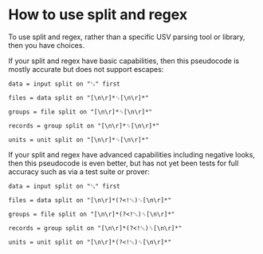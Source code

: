 # How to use split and regex

To use split and regex, rather than a specific USV parsing tool or library, then you have choices. 

If your split and regex have basic capabilities, then this pseudocode is mostly accurate but does not support escapes:

```regex
data = input split on "␗" first

files = data split on "[\n\r]*␜[\n\r]*"

groups = file split on "[\n\r]*␝[\n\r]*"

records = group split on "[\n\r]*␞[\n\r]*"

units = unit split on "[\n\r]*␟[\n\r]*"
```

If your split and regex have advanced capabilities including negative looks, then this pseudocode is even better, but has not yet been tests for full accuracy such as via a test suite or prover:

```regex
data = input split on "␗" first

files = data split on "[\n\r]*(?<!␛)␜[\n\r]*"

groups = file split on "[\n\r]*(?<!␛)␝[\n\r]*"

records = group split on "[\n\r]*(?<!␛)␞[\n\r]*"

units = unit split on "[\n\r]*(?<!␛)␟[\n\r]*"
```
